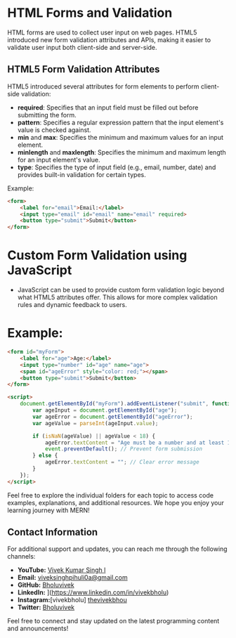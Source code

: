 # HTML Forms and Validation

HTML forms are used to collect user input on web pages. HTML5 introduced new form validation attributes and APIs, making it easier to validate user input both client-side and server-side.

## HTML5 Form Validation Attributes

HTML5 introduced several attributes for form elements to perform client-side validation:

- **required**: Specifies that an input field must be filled out before submitting the form.
- **pattern**: Specifies a regular expression pattern that the input element's value is checked against.
- **min** and **max**: Specifies the minimum and maximum values for an input element.
- **minlength** and **maxlength**: Specifies the minimum and maximum length for an input element's value.
- **type**: Specifies the type of input field (e.g., email, number, date) and provides built-in validation for certain types.

Example:
```html
<form>
    <label for="email">Email:</label>
    <input type="email" id="email" name="email" required>
    <button type="submit">Submit</button>
</form>
```

# Custom Form Validation using JavaScript
- JavaScript can be used to provide custom form validation logic beyond what HTML5 attributes offer. This allows for more complex validation rules and dynamic feedback to users.

# Example:

```html
<form id="myForm">
    <label for="age">Age:</label>
    <input type="number" id="age" name="age">
    <span id="ageError" style="color: red;"></span>
    <button type="submit">Submit</button>
</form>

<script>
    document.getElementById("myForm").addEventListener("submit", function(event) {
        var ageInput = document.getElementById("age");
        var ageError = document.getElementById("ageError");
        var ageValue = parseInt(ageInput.value);

        if (isNaN(ageValue) || ageValue < 18) {
            ageError.textContent = "Age must be a number and at least 18.";
            event.preventDefault(); // Prevent form submission
        } else {
            ageError.textContent = ""; // Clear error message
        }
    });
</script>
```

Feel free to explore the individual folders for each topic to access code examples, explanations, and additional resources. We hope you enjoy your learning journey with MERN!

## Contact Information

For additional support and updates, you can reach me through the following channels:

- **YouTube:** [Vivek Kumar Singh l](https://www.youtube.com/channel/UClhKtACVRfHeYcDiAxngZpQ)
- **Email:** viveksinghpihuli0a@gmail.com
- **GitHub:** [Bholuvivek](https://github.com/Bholuvivek)
- **LinkedIn:** ](https://www.linkedin.com/in/vivekbholu)
- **Instagram:**[vivekbholu] [thevivekbhou](https://www.instagram.com/thevivekbholu)
- **Twitter:** [Bholuvivek](https://twitter.com/Bholuvivek)

Feel free to connect and stay updated on the latest programming content and announcements!
